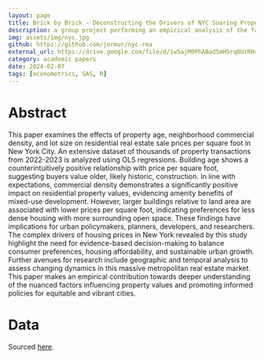 ```yaml
---
layout: page
title: Brick by Brick - Deconstructing the Drivers of NYC Soaring Property Values
description: a group project performing an empirical analysis of the factors influencing NYC real estate prices
img: assets/img/nyc.jpg
github: https://github.com/jormur/nyc-rea
external_url: https://drive.google.com/file/d/1w5ajM0PhABad5mHSrq0UrRHrn0OdU9T-/view?usp=sharing
category: academic papers
date: 2024-02-07
tags: [econometrics, SAS, R]
---
```


# Abstract

This paper examines the effects of property age, neighborhood commercial density, and lot size on residential real estate sale prices per square foot in New York City. An extensive dataset of thousands of property transactions from 2022-2023 is analyzed using OLS regressions. Building age shows a counterintuitively positive relationship with price per square foot, suggesting buyers value older, likely historic, construction. In line with expectations, commercial density demonstrates a significantly positive impact on residential property values, evidencing amenity benefits of mixed-use development. However, larger buildings relative to land area are associated with lower prices per square foot, indicating preferences for less dense housing with more surrounding open space. These findings have implications for urban policymakers, planners, developers, and researchers. The complex drivers of housing prices in New York revealed by this study highlight the need for evidence-based decision-making to balance consumer preferences, housing affordability, and sustainable urban growth. Further avenues for research include geographic and temporal analysis to assess changing dynamics in this massive metropolitan real estate market. This paper makes an empirical contribution towards deeper understanding of the nuanced factors influencing property values and promoting informed policies for equitable and vibrant cities.

# Data

Sourced [here](https://www.nyc.gov/site/finance/property/property-rolling-sales-data.page).

